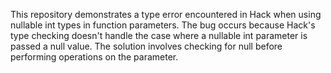 This repository demonstrates a type error encountered in Hack when using nullable int types in function parameters. The bug occurs because Hack's type checking doesn't handle the case where a nullable int parameter is passed a null value. The solution involves checking for null before performing operations on the parameter. 